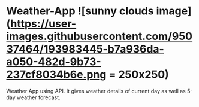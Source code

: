 # Weather-App ![sunny clouds image](https://user-images.githubusercontent.com/95037464/193983445-b7a936da-a050-482d-9b73-237cf8034b6e.png = 250x250)

Weather App using API. It gives weather details of current day as well as 5-day weather forecast.
